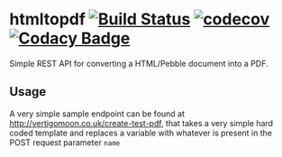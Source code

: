 # htmltopdf [![Build Status](https://travis-ci.org/ellieon/htmltopdf.svg?branch=master)](https://travis-ci.org/ellieon/htmltopdf) [![codecov](https://codecov.io/gh/ellieon/htmltopdf/branch/master/graph/badge.svg)](https://codecov.io/gh/ellieon/htmltopdf) [![Codacy Badge](https://api.codacy.com/project/badge/Grade/cfb56ed9486944939e68b7ee5eeaa7aa)](https://www.codacy.com/app/ellieon/htmltopdf?utm_source=github.com&amp;utm_medium=referral&amp;utm_content=ellieon/htmltopdf&amp;utm_campaign=Badge_Grade)

Simple REST API for converting a HTML/Pebble document into a PDF.

## Usage
A very simple sample endpoint can be found at http://vertigomoon.co.uk/create-test-pdf, that takes a very simple hard coded template and replaces a variable with whatever is present in the POST request parameter `name`
